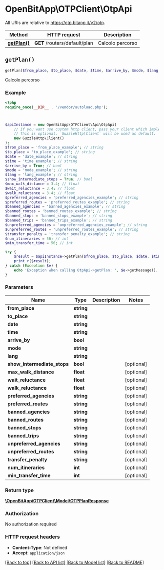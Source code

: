 # OpenBitApp\OTPClient\OtpApi

All URIs are relative to https://otp.bitapp.it/v2/otp.

Method | HTTP request | Description
------------- | ------------- | -------------
[**getPlan()**](OtpApi.md#getPlan) | **GET** /routers/default/plan | Calcolo percorso


## `getPlan()`

```php
getPlan($from_place, $to_place, $date, $time, $arrive_by, $mode, $lang, $show_intermediate_stops, $max_walk_distance, $wait_reluctance, $walk_reluctance, $preferred_agencies, $preferred_routes, $banned_agencies, $banned_routes, $banned_stops, $banned_trips, $unpreferred_agencies, $unpreferred_routes, $transfer_penalty, $num_itineraries, $min_transfer_time): \OpenBitApp\OTPClient\Model\OTPPlanResponse
```

Calcolo percorso

### Example

```php
<?php
require_once(__DIR__ . '/vendor/autoload.php');



$apiInstance = new OpenBitApp\OTPClient\Api\OtpApi(
    // If you want use custom http client, pass your client which implements `GuzzleHttp\ClientInterface`.
    // This is optional, `GuzzleHttp\Client` will be used as default.
    new GuzzleHttp\Client()
);
$from_place = 'from_place_example'; // string
$to_place = 'to_place_example'; // string
$date = 'date_example'; // string
$time = 'time_example'; // string
$arrive_by = True; // bool
$mode = 'mode_example'; // string
$lang = 'lang_example'; // string
$show_intermediate_stops = True; // bool
$max_walk_distance = 3.4; // float
$wait_reluctance = 3.4; // float
$walk_reluctance = 3.4; // float
$preferred_agencies = 'preferred_agencies_example'; // string
$preferred_routes = 'preferred_routes_example'; // string
$banned_agencies = 'banned_agencies_example'; // string
$banned_routes = 'banned_routes_example'; // string
$banned_stops = 'banned_stops_example'; // string
$banned_trips = 'banned_trips_example'; // string
$unpreferred_agencies = 'unpreferred_agencies_example'; // string
$unpreferred_routes = 'unpreferred_routes_example'; // string
$transfer_penalty = 'transfer_penalty_example'; // string
$num_itineraries = 56; // int
$min_transfer_time = 56; // int

try {
    $result = $apiInstance->getPlan($from_place, $to_place, $date, $time, $arrive_by, $mode, $lang, $show_intermediate_stops, $max_walk_distance, $wait_reluctance, $walk_reluctance, $preferred_agencies, $preferred_routes, $banned_agencies, $banned_routes, $banned_stops, $banned_trips, $unpreferred_agencies, $unpreferred_routes, $transfer_penalty, $num_itineraries, $min_transfer_time);
    print_r($result);
} catch (Exception $e) {
    echo 'Exception when calling OtpApi->getPlan: ', $e->getMessage(), PHP_EOL;
}
```

### Parameters

Name | Type | Description  | Notes
------------- | ------------- | ------------- | -------------
 **from_place** | **string**|  |
 **to_place** | **string**|  |
 **date** | **string**|  |
 **time** | **string**|  |
 **arrive_by** | **bool**|  |
 **mode** | **string**|  |
 **lang** | **string**|  |
 **show_intermediate_stops** | **bool**|  | [optional]
 **max_walk_distance** | **float**|  | [optional]
 **wait_reluctance** | **float**|  | [optional]
 **walk_reluctance** | **float**|  | [optional]
 **preferred_agencies** | **string**|  | [optional]
 **preferred_routes** | **string**|  | [optional]
 **banned_agencies** | **string**|  | [optional]
 **banned_routes** | **string**|  | [optional]
 **banned_stops** | **string**|  | [optional]
 **banned_trips** | **string**|  | [optional]
 **unpreferred_agencies** | **string**|  | [optional]
 **unpreferred_routes** | **string**|  | [optional]
 **transfer_penalty** | **string**|  | [optional]
 **num_itineraries** | **int**|  | [optional]
 **min_transfer_time** | **int**|  | [optional]

### Return type

[**\OpenBitApp\OTPClient\Model\OTPPlanResponse**](../Model/OTPPlanResponse.md)

### Authorization

No authorization required

### HTTP request headers

- **Content-Type**: Not defined
- **Accept**: `application/json`

[[Back to top]](#) [[Back to API list]](../../README.md#endpoints)
[[Back to Model list]](../../README.md#models)
[[Back to README]](../../README.md)
